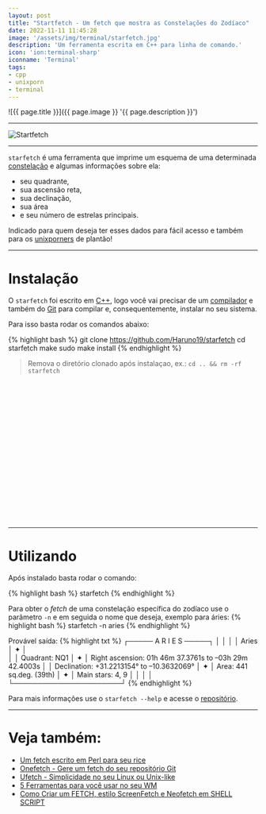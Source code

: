 ```yaml
---
layout: post
title: "Startfetch - Um fetch que mostra as Constelações do Zodíaco"
date: 2022-11-11 11:45:28
image: '/assets/img/terminal/starfetch.jpg'
description: 'Um ferramenta escrita em C++ para linha de comando.'
icon: 'ion:terminal-sharp'
iconname: 'Terminal'
tags:
- cpp
- unixporn
- terminal
---
```


![{{ page.title }}]({{ page.image }} '{{ page.description }}')

---

![Startfetch](./starfetch.jpg) 

---

`starfetch` é uma ferramenta que imprime um esquema de uma determinada <u>constelação</u> e algumas informações sobre ela: 
+ seu quadrante, 
+ sua ascensão reta, 
+ sua declinação, 
+ sua área 
+ e seu número de estrelas principais.

Indicado para quem deseja ter esses dados para fácil acesso e também para os [unixporners](https://terminalroot.com.br/tags#unixporn) de plantão!

---

# Instalação
O `starfetch` foi escrito em [C++](https://terminalroot.com.br/tags#cpp), logo você vai precisar de um [compilador](https://terminalroot.com.br/tags#gcc) e também do [Git](https://terminalroot.com.br/tags#git) para compilar e, consequentemente, instalar no seu sistema.

Para isso basta rodar os comandos abaixo:

{% highlight bash %}
git clone https://github.com/Haruno19/starfetch
cd starfetch
make
sudo make install
{% endhighlight %}
> Remova o diretório clonado após instalaçao, ex.: `cd .. && rm -rf starfetch`


<!-- SQUARE - GAMES ROOT -->
<script async src="//pagead2.googlesyndication.com/pagead/js/adsbygoogle.js"></script>
<ins class="adsbygoogle"
style="display:inline-block;width:336px;height:280px"
data-ad-client="ca-pub-2838251107855362"
data-ad-slot="5351066970"></ins>
<script>
(adsbygoogle = window.adsbygoogle || []).push({});
</script>

---

# Utilizando
Após instalado basta rodar o comando:

{% highlight bash %}
starfetch
{% endhighlight %}

Para obter o *fetch* de uma constelação específica do zodíaco use o parâmetro `-n` e em seguida o nome que deseja, exemplo para áries:
{% highlight bash %}
starfetch -n aries
{% endhighlight %}

Provável saída:
{% highlight txt %}
┌───── A R I E S  ─────┐
│                      │
│                      │      Aries
│    ✦                 │      
│                      │      Quadrant: NQ1
│              ✦       │      Right ascension: 01h 46m 37.3761s to –03h 29m 42.4003s
│                      │      Declination: +31.2213154° to –10.3632069°
│                ✦     │      Area: 441 sq.deg. (39th)
│               ✦      │      Main stars: 4, 9
│                      │
│                      │
└──────────────────────┘
{% endhighlight %}

Para mais informações use o `starfetch --help` e acesse o [repositório](https://github.com/Haruno19/starfetch).

---

# Veja também:
+ [Um fetch escrito em Perl para seu rice](https://terminalroot.com.br/2021/08/um-fetch-escrito-em-perl-para-seu-rice.html)
+ [Onefetch - Gere um fetch do seu repositório Git](https://terminalroot.com.br/2020/10/onefetch-gere-um-fetch-do-seu-repositorio-git.html)
+ [Ufetch - Simplicidade no seu Linux ou Unix-like](https://terminalroot.com.br/2019/09/ufetch.html)
+ [5 Ferramentas para você usar no seu WM](https://terminalroot.com.br/2019/04/5-ferramentas-para-voce-usar-no-seu-wm.html)
+ [Como Criar um FETCH, estilo ScreenFetch e Neofetch em SHELL SCRIPT](https://terminalroot.com.br/2019/01/como-criar-um-fetch-estilo-screenfetch-e-neofetch-em-shell-script.html)

